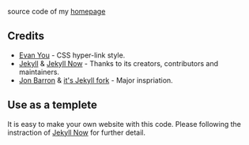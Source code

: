source code of my [homepage](https://acad.arjf.me)

## Credits

- [Evan You](https://evanyou.me/) - CSS hyper-link style.
- [Jekyll](https://github.com/jekyll/jekyll) & [Jekyll Now](https://github.com/barryclark/jekyll-now) - Thanks to its creators, contributors and maintainers.
- [Jon Barron](https://jonbarron.info/) & [it's Jekyll fork](https://github.com/leonidk/new_website) - Major inspriation.


## Use as a templete

It is easy to make your own website with this code. Please following the instraction of [Jekyll Now](https://github.com/barryclark/jekyll-now) for further detail.
